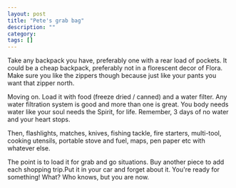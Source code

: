```yaml
---
layout: post
title: "Pete's grab bag"
description: ""
category:
tags: []
---
```


Take any backpack you have, preferably one with a rear load of pockets. It could be a cheap backpack, preferably not in a florescent decor of Flora. Make sure you like the zippers though because just like your pants you want that zipper north.

Moving on. Load it with food (freeze dried / canned) and a water filter. Any water filtration system is good and more than one is great. You body needs water like your soul needs the Spirit, for life. Remember, 3 days of no water and your heart stops.

Then, flashlights, matches, knives, fishing tackle, fire starters, multi-tool, cooking utensils, portable stove and fuel, maps, pen paper etc with whatever else.

The point is to load it for grab and go situations. Buy another piece to add each shopping trip.Put it in your car and forget about it. You're ready for something! What? Who knows, but you are now.
